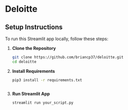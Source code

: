 # Deloitte

## Setup Instructions

To run this Streamlit app locally, follow these steps:

1. **Clone the Repository**
   ```bash
   git clone https://github.com/briancp37/deloitte.git
   cd deloitte

2. **Install Requirements**
    ```bash
    pip3 install -r requirements.txt



3. **Run Streamlit App**
    ```bash
    streamlit run your_script.py
